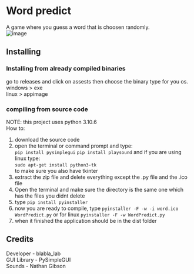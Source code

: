 # Word predict
A game where you guess a word that is choosen randomly.  
![image](https://github.com/blabla-labALT/Word-Predict/assets/92992442/43f123df-1727-4a77-be23-af61ec5a4a9d)  
## Installing
### Installing from already compiled binaries
go to releases and click on assests then choose the binary type for you os.  
windows > exe   
linux > appimage
### compiling from source code
NOTE: this project uses python 3.10.6  
How to:  
1. download the source code
2. open the terminal or command prompt and type:  
```pip install pysimplegui```
```pip install playsound```
and if you are using linux type:  
```sudo apt-get install python3-tk```  
to make sure you also have tkinter  
4. extract the zip file and delete everything except the .py file and the .ico file  
5. Open the terminal and make sure the directory is the same one which has the files you didnt delete  
6. type ```pip install pyinstaller```  
7. now you are ready to compile, type ```pyinstaller -F -w -i word.ico WordPredict.py``` or for linux 
```pyinstaller -F -w WordPredict.py```
8. when it finished the application should be in the dist folder
## Credits
Developer - blabla_lab  
GUI Library - PySimpleGUI  
Sounds      - Nathan Gibson  
